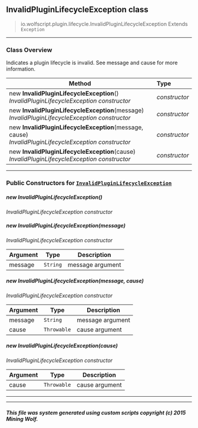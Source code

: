 ## InvalidPluginLifecycleException __class__

>io.wolfscript.plugin.lifecycle.InvalidPluginLifecycleException
>Extends `Exception`

---

### Class Overview

Indicates a plugin lifecycle is invalid. See message and cause for more information.

Method | Type   
--- | :--- 
new __InvalidPluginLifecycleException__() <br> _InvalidPluginLifecycleException constructor_ | _constructor_
new __InvalidPluginLifecycleException__(message) <br> _InvalidPluginLifecycleException constructor_ | _constructor_
new __InvalidPluginLifecycleException__(message, cause) <br> _InvalidPluginLifecycleException constructor_ | _constructor_
new __InvalidPluginLifecycleException__(cause) <br> _InvalidPluginLifecycleException constructor_ | _constructor_



---

### Public Constructors for [`InvalidPluginLifecycleException`](InvalidPluginLifecycleException.md)

##### <a id='invalidpluginlifecycleexception'></a>new __InvalidPluginLifecycleException__() 

_InvalidPluginLifecycleException constructor_


##### <a id='invalidpluginlifecycleexception'></a>new __InvalidPluginLifecycleException__(message) 

_InvalidPluginLifecycleException constructor_

Argument | Type | Description  
--- | --- | --- 
message | `String` | message argument

##### <a id='invalidpluginlifecycleexception'></a>new __InvalidPluginLifecycleException__(message, cause) 

_InvalidPluginLifecycleException constructor_

Argument | Type | Description  
--- | --- | --- 
message | `String` | message argument
cause | `Throwable` | cause argument

##### <a id='invalidpluginlifecycleexception'></a>new __InvalidPluginLifecycleException__(cause) 

_InvalidPluginLifecycleException constructor_

Argument | Type | Description  
--- | --- | --- 
cause | `Throwable` | cause argument

---
---


##### This file was system generated using custom scripts copyright (c) 2015 Mining Wolf.
	

